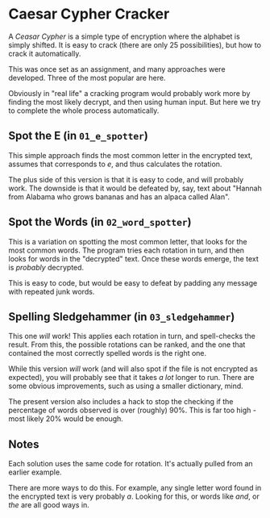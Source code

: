 # Caesar Cypher Cracker

A _Ceasar Cypher_ is a simple type of encryption where the alphabet is
simply shifted. It is easy to crack (there are only 25 possibilities), but
how to crack it automatically.

This was once set as an assignment, and many approaches were developed. Three
of the most popular are here. 

Obviously in "real life" a cracking program would probably work more by finding
the most likely decrypt, and then using human input. But here we try to complete
the whole process automatically.

## Spot the E (in `01_e_spotter`)

This simple approach finds the most common letter in the encrypted text, assumes
that corresponds to _e_, and thus calculates the rotation.

The plus side of this version is that it is easy to code, and will probably work.
The downside is that it would be defeated by, say, text about "Hannah from Alabama
who grows bananas and has an alpaca called Alan".

## Spot the Words (in `02_word_spotter`)

This is a variation on spotting the most common letter, that looks for the most
common words. The program tries each rotation in turn, and then looks for words
in the "decrypted" text. Once these words emerge, the text is _probably_ decrypted.

This is easy to code, but would be easy to defeat by padding any message with
repeated junk words.

## Spelling Sledgehammer (in `03_sledgehammer`)

This one _will_ work! This applies each rotation in turn, and spell-checks the result.
From this, the possible rotations can be ranked, and the one that contained the most
correctly spelled words is the right one.

While this version _will_ work (and will also spot if the file is not encrypted
as expected), you will probably see that it takes _a lot_ longer to run. There are
some obvious improvements, such as using a smaller dictionary, mind.

The present version also includes a hack to stop the checking if the percentage
of words observed is over (roughly) 90%. This is far too high - most likely 20%
would be enough.

## Notes

Each solution uses the same code for rotation. It's actually pulled from an
earlier example.

There are more ways to do this. For example, any single letter word found in the encrypted
text is very probably _a_. Looking for this, or words like _and_, or _the_ are all
good ways in.
